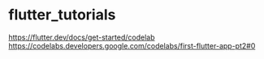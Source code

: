 # flutter_tutorials

https://flutter.dev/docs/get-started/codelab    
https://codelabs.developers.google.com/codelabs/first-flutter-app-pt2#0

